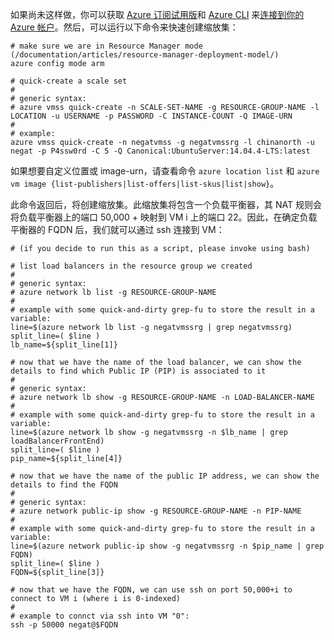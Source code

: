 如果尚未这样做，你可以获取 [Azure 订阅试用版](/pricing/1rmb-trial/)和 [Azure CLI](/documentation/articles/xplat-cli-install) 来[连接到你的 Azure 帐户](/documentation/articles/xplat-cli-connect)。然后，可以运行以下命令来快速创建缩放集：

	# make sure we are in Resource Manager mode (/documentation/articles/resource-manager-deployment-model/)
	azure config mode arm
	
	# quick-create a scale set
	#
	# generic syntax:
	# azure vmss quick-create -n SCALE-SET-NAME -g RESOURCE-GROUP-NAME -l LOCATION -u USERNAME -p PASSWORD -C INSTANCE-COUNT -Q IMAGE-URN
	#
	# example:
	azure vmss quick-create -n negatvmss -g negatvmssrg -l chinanorth -u negat -p P4ssw0rd -C 5 -Q Canonical:UbuntuServer:14.04.4-LTS:latest

如果想要自定义位置或 image-urn，请查看命令 `azure location list` 和 `azure vm image {list-publishers|list-offers|list-skus|list|show}`。

此命令返回后，将创建缩放集。此缩放集将包含一个负载平衡器，其 NAT 规则会将负载平衡器上的端口 50,000 + 映射到 VM i 上的端口 22。因此，在确定负载平衡器的 FQDN 后，我们就可以通过 ssh 连接到 VM：

	# (if you decide to run this as a script, please invoke using bash)
	
	# list load balancers in the resource group we created
	#
	# generic syntax:
	# azure network lb list -g RESOURCE-GROUP-NAME
	#
	# example with some quick-and-dirty grep-fu to store the result in a variable:
	line=$(azure network lb list -g negatvmssrg | grep negatvmssrg)
	split_line=( $line )
	lb_name=${split_line[1]}
	
	# now that we have the name of the load balancer, we can show the details to find which Public IP (PIP) is associated to it
	#
	# generic syntax:
	# azure network lb show -g RESOURCE-GROUP-NAME -n LOAD-BALANCER-NAME
	#
	# example with some quick-and-dirty grep-fu to store the result in a variable:
	line=$(azure network lb show -g negatvmssrg -n $lb_name | grep loadBalancerFrontEnd)
	split_line=( $line )
	pip_name=${split_line[4]}
	
	# now that we have the name of the public IP address, we can show the details to find the FQDN
	#
	# generic syntax:
	# azure network public-ip show -g RESOURCE-GROUP-NAME -n PIP-NAME
	#
	# example with some quick-and-dirty grep-fu to store the result in a variable:
	line=$(azure network public-ip show -g negatvmssrg -n $pip_name | grep FQDN)
	split_line=( $line )
	FQDN=${split_line[3]}
	
	# now that we have the FQDN, we can use ssh on port 50,000+i to connect to VM i (where i is 0-indexed)
	#
	# example to connct via ssh into VM "0":
	ssh -p 50000 negat@$FQDN

<!---HONumber=Mooncake_0425_2016-->